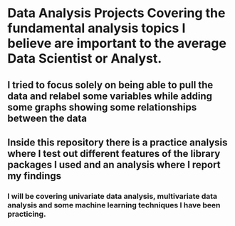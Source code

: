 # Data Analysis Projects Covering the fundamental analysis topics I believe are important to the average Data Scientist or Analyst. 

## I tried to focus solely on being able to pull the data and relabel some variables while adding some graphs showing some relationships between the data

## Inside this repository there is a practice analysis where I test out different features of the library packages I used and an analysis where I report my findings

### I will be covering univariate data analysis, multivariate data analysis and some machine learning techniques I have been practicing. 
